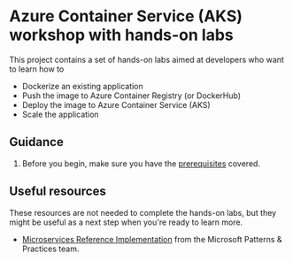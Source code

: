# Azure Container Service (AKS) workshop with hands-on labs

This project contains a set of hands-on labs aimed at developers who want to learn how to 
- Dockerize an existing application
- Push the image to Azure Container Registry (or DockerHub)
- Deploy the image to Azure Container Service (AKS)
- Scale the application

## Guidance

1. Before you begin, make sure you have the [prerequisites](./hands-on-labs/0-prerequisites.md) covered. 

## Useful resources

These resources are not needed to complete the hands-on labs, but they might be useful as a next step when you're ready to learn more. 

- [Microservices Reference Implementation](https://github.com/mspnp/microservices-reference-implementation) from the Microsoft Patterns & Practices team.  
